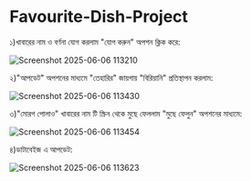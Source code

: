 # Favourite-Dish-Project

১)খাবারের নাম ও বর্ণনা যোগ করলাম "যোগ করুন" অপশন ক্লিক করে:

![Screenshot 2025-06-06 113210](https://github.com/user-attachments/assets/c75d58dd-f111-4ad0-84ad-4d49b0c7a20b)

২)"আপডেট" অপশনের মাধ্যমে "তেহারির" জায়গায় "বিরিয়ানি" প্রতিস্থাপন করলাম:

![Screenshot 2025-06-06 113430](https://github.com/user-attachments/assets/8ad2afc9-4582-4721-8444-b374d95821ae)

৩)"মোরগ পোলাও" খাবারের নাম টি স্ক্রিন থেকে মুছে ফেললাম "মুছে ফেলুন" অপশনের মাধ্যমে:

![Screenshot 2025-06-06 113454](https://github.com/user-attachments/assets/021fd0e2-c168-4f27-9ca7-a025aaaed408)

৪)ডাটাবেইজ এ আপডেট:

![Screenshot 2025-06-06 113623](https://github.com/user-attachments/assets/9c9b691f-8200-4dce-b939-e5ecc97760e7)




